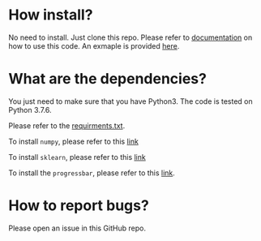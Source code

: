 # How install?

No need to install. Just clone this repo. 
Please refer to [documentation](./docs/LibsvmDataset.html) on how to use this code.
An exmaple is provided [here](./run.py).

# What are the dependencies?

You just need to make sure that you have Python3. The code is tested on Python 3.7.6.

Please refer to the [requirments.txt](requirements.txt). 

To install `numpy`, please refer to this [link](https://numpy.org/install/)

To install `sklearn`, please refer to this [link](https://scikit-learn.org/stable/install.html)

To install the `progressbar`, please refer to this [link](https://github.com/WoLpH/python-progressbar).


# How to report bugs?

Please open an issue in this GitHub repo.
